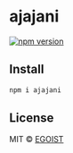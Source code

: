 # ajajani

[![npm version](https://badgen.net/npm/v/ajajani)](https://npm.im/ajajani)

## Install

```bash
npm i ajajani
```

## License

MIT &copy; [EGOIST](https://github.com/sponsors/egoist)
